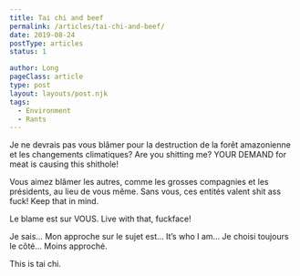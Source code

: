 ```yaml
---
title: Tai chi and beef
permalink: /articles/tai-chi-and-beef/
date: 2019-08-24
postType: articles
status: 1

author: Long
pageClass: article
type: post
layout: layouts/post.njk
tags:
  - Environment
  - Rants
---
```


Je ne devrais pas vous blâmer pour la destruction de la forêt amazonienne et les changements climatiques? Are you shitting me? YOUR DEMAND for meat is causing this shithole!

Vous aimez blâmer les autres, comme les grosses compagnies et les présidents, au lieu de vous même. Sans vous, ces entités valent shit ass fuck! Keep that in mind.

Le blame est sur VOUS. Live with that, fuckface!

Je sais… Mon approche sur le sujet est… It’s who I am… Je choisi toujours le côté… Moins approché.

This is tai chi.
